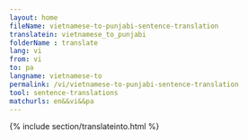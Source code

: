 ```yaml
---
layout: home
fileName: vietnamese-to-punjabi-sentence-translation
translatein: vietnamese_to_punjabi
folderName : translate
lang: vi
from: vi
to: pa
langname: vietnamese-to
permalink: /vi/vietnamese-to-punjabi-sentence-translation
tool: sentence-translations
matchurls: en&&vi&&pa
---
```

{% include section/translateinto.html %}

